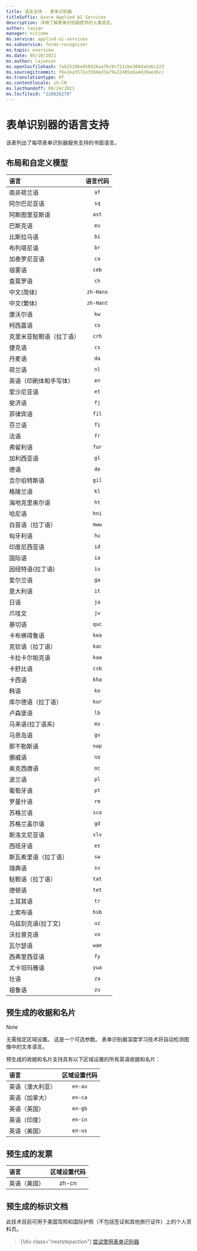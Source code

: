 ```yaml
---
title: 语言支持 - 表单识别器
titleSuffix: Azure Applied AI Services
description: 详细了解表单识别器提供的人类语言。
author: laujan
manager: nitinme
ms.service: applied-ai-services
ms.subservice: forms-recognizer
ms.topic: overview
ms.date: 05/10/2021
ms.author: lajanuar
ms.openlocfilehash: fa825186a050326aaf6c9cf21cbe380dabd6c223
ms.sourcegitcommit: f6e2ea5571e35b9ed3a79a22485eba4d20ae36cc
ms.translationtype: HT
ms.contentlocale: zh-CN
ms.lasthandoff: 09/24/2021
ms.locfileid: "128626278"
---
```

# <a name="language-support-for-form-recognizer"></a>表单识别器的语言支持

 该表列出了每项表单识别器服务支持的书面语言。

<!-- markdownlint-disable MD001 -->
<!-- markdownlint-disable MD024 -->

## <a name="layout-and-custom-model"></a>布局和自定义模型

|语言| 语言代码 |
|:-----|:----:|
|南非荷兰语|`af`|
|阿尔巴尼亚语 |`sq`|
|阿斯图里亚斯语 |`ast`|
|巴斯克语  |`eu`|
|比斯拉马语   |`bi`|
|布列塔尼语    |`br`|
|加泰罗尼亚语    |`ca`|
|宿雾语    |`ceb`|
|查莫罗语  |`ch`|
|中文(简体) | `zh-Hans`|
|中文(繁体) | `zh-Hant`|
|康沃尔语     |`kw`|
|柯西嘉语      |`co`|
|克里米亚鞑靼语（拉丁语）  |`crh`|
|捷克语 | `cs` |
|丹麦语 | `da` |
|荷兰语 | `nl` |
|英语（印刷体和手写体） | `en` |
|爱沙尼亚语  |`et`|
|斐济语 |`fj`|
|菲律宾语  |`fil`|
|芬兰语 | `fi` |
|法语 | `fr` |
|弗留利语  | `fur` |
|加利西亚语   | `gl` |
|德语 | `de` |
|吉尔伯特斯语    | `gil` |
|格陵兰语   | `kl` |
|海地克里奥尔语  | `ht` |
|哈尼语  | `hni` |
|白苗语（拉丁语） | `mww` |
|匈牙利语 | `hu` |
|印度尼西亚语   | `id` |
|国际语  | `ia` |
|因纽特语(拉丁语)  | `iu`  |
|爱尔兰语    | `ga` |
|意大利语 | `it` |
|日语 | `ja` |
|爪哇文 | `jv` |
|基切语  | `quc` |
|卡布佛得鲁语 | `kea` |
|克钦语（拉丁语） | `kac` |
|卡拉卡尔帕克语 | `kaa` |
|卡舒比语 | `csb` |
|卡西语  | `kha` |
|韩语 | `ko` |
|库尔德语（拉丁语） | `kur` |
|卢森堡语  | `lb` |
|马来语(拉丁语系)  | `ms` |
|马恩岛语  | `gv` |
|那不勒斯语   | `nap` |
|挪威语 | `no` |
|奥克西唐语 | `oc` |
|波兰语 | `pl` |
|葡萄牙语 | `pt` |
|罗曼什语  | `rm` |
|苏格兰语  | `sco` |
|苏格兰盖尔语  | `gd` |
|斯洛文尼亚语  | `slv` |
|西班牙语 | `es` |
|斯瓦希里语（拉丁语）  | `sw` |
|瑞典语 | `sv` | 
|鞑靼语（拉丁语）  | `tat` |
|德顿语    | `tet` |
|土耳其语 | `tr` |
|上索布语  | `hsb` |
|乌兹别克语(拉丁文)     | `uz` |
|沃拉普克语   | `vo` |
|瓦尔瑟语    | `wae` |
|西弗里西亚语 | `fy` |
|尤卡坦玛雅语 | `yua` |
|壮语 | `za` |
|祖鲁语  | `zu` |

## <a name="prebuilt-receipt-and-business-card"></a>预生成的收据和名片

>[!NOTE]
 > 无需指定区域设置。 这是一个可选参数。 表单识别器深度学习技术将自动检测图像中的文本语言。

预生成的收据和名片支持具有以下区域设置的所有英语收据和名片：

|语言| 区域设置代码 |
|:-----|:----:|
|英语（澳大利亚）|`en-au`|
|英语（加拿大）|`en-ca`|
|英语（英国）|`en-gb`|
|英语（印度）|`en-in`|
|英语（美国）| `en-us`|

## <a name="prebuilt-invoice"></a>预生成的发票

语言| 区域设置代码 |
|:-----|:----:|
|英语（美国）|zh-cn|

## <a name="prebuilt-identity-documents"></a>预生成的标识文档

此技术目前可用于美国驾照和国际护照（不包括签证和其他旅行证件）上的个人资料页。

> [!div class="nextstepaction"]
> [尝试使用表单识别器](https://aka.ms/fott-2.1-ga)
